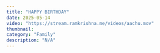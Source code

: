 ```yaml
---
title: "HAPPY BIRTHDAY"
date: 2025-05-14
video: "https://stream.ramkrishna.me/videos/aachu.mov"
thumbnail: 
category: "Family"
description: "N/A"
---
```

